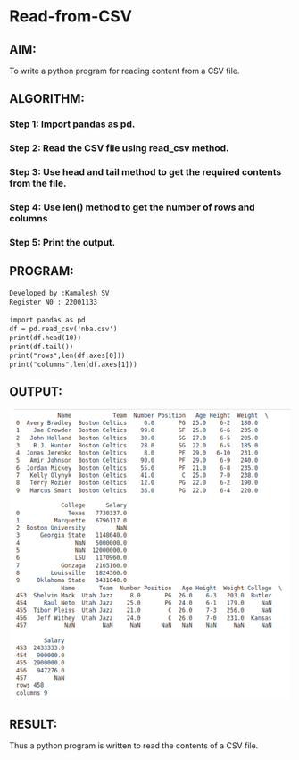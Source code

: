# Read-from-CSV

## AIM:
To write a python program for reading content from a CSV file.
## ALGORITHM:
### Step 1: Import pandas as pd.
### Step 2: Read the CSV file using read_csv method.
### Step 3: Use head and tail method to get the required contents from the file.
### Step 4: Use len() method to get the number of rows and columns
### Step 5: Print the output.

## PROGRAM:
```
Developed by :Kamalesh SV
Register N0 : 22001133

import pandas as pd
df = pd.read_csv('nba.csv')
print(df.head(10))
print(df.tail())
print("rows",len(df.axes[0]))
print("columns",len(df.axes[1]))

```
## OUTPUT:
![OUTPUT](./kamal.png)
## RESULT:
Thus a python program is written to read the contents of a CSV file.

